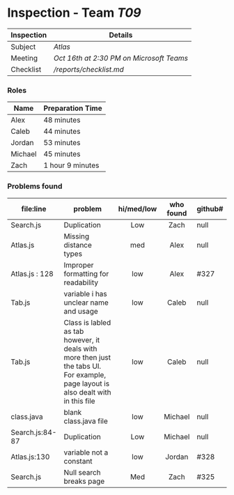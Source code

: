 # Inspection - Team *T09* 
 
| Inspection | Details |
| ----- | ----- |
| Subject | *Atlas* |
| Meeting | *Oct 16th at 2:30 PM on Microsoft Teams* |
| Checklist | */reports/checklist.md* |

### Roles

| Name | Preparation Time |
| ---- | ---- |
| Alex | 48 minutes |
| Caleb | 44 minutes |
| Jordan | 53 minutes |
| Michael |  45 minutes|
| Zach | 1 hour 9 minutes |

### Problems found

| file:line | problem | hi/med/low | who found | github#  |
| --- | --- | :---: | :---: | --- |
| Search.js | Duplication | Low | Zach | null |
| Atlas.js | Missing distance types | med | Alex | null |
| Atlas.js : 128 | Improper formatting for readability | low | Alex | #327 |
| Tab.js | variable i has unclear name and usage | low | Caleb | null |
| Tab.js | Class is labled as tab however, it deals with more then just the tabs UI. For example, page layout is also dealt with in this file | low | Caleb | null |
| class.java| blank class.java file | low | Michael | null |
| Search.js:84-87 | Duplication | Low | Michael | null |
| Atlas.js:130 | variable not a constant | low | Jordan | #328 |
| Search.js | Null search breaks page | Med | Zach | #325 |
